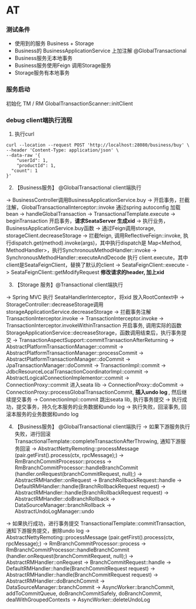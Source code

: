 # AT

### 测试条件

- 使用到的服务 Business + Storage
- Business的 BusinessApplicationService 上加注解 @GlobalTransactional
- Business服务无本地事务
- Business服务使用Feign 调用Storage服务
- Storage服务有本地事务

### 服务启动
初始化 TM / RM 
GlobalTransactionScanner::initClient

### debug client端执行流程

1. 执行curl
```
curl --location --request POST 'http://localhost:28080/business/buy' \
--header 'Content-Type: application/json' \
--data-raw '{
	"userId": 1,
	"productId": 1,
  "count": 1
}'
```

2. 【Business服务】 @GlobalTransactional client端执行 

-> BusinessController调用BusinessApplicationService.buy
-> 开启事务，拦截注解，GlobalTransactionalInterceptor::invoke 通过spring autoconfig 加载bean
-> handleGlobalTransaction
-> TransactionalTemplate.execute
-> beginTransaction 开启事务，<b>请求SeataServer 生成xid</b>
-> 执行业务，BusinessApplicationService.buy函数
-> 通过Feign调用storage, storageClient.decreaseStorage
-> 拦截feign, 调用ReflectiveFeign::invoke, 执行dispatch.get(method).invoke(args)，其中执行dispatch是 Map<Method, MethodHandler>，执行SynchronousMethodHandler::invoke
-> SynchronousMethodHandler::executeAndDecode
执行 client.execute，其中client是SeataFeignClient，替换了默认的client
-> SeataFeignClient::execute
-> SeataFeignClient::getModifyRequest <b>修改请求的header, 加上xid</b>


3. 【Storage 服务】@Transactional  client端执行 

-> Spring MVC 执行 SeataHandlerInterceptor，将xid 放入RootContext中
-> StorageController::decreaseStorage调用storageApplicationService.decreaseStorage
-> 拦截事务注解TransactionInterceptor.invoke
-> TransactionInterceptor.invoke
-> TransactionInterceptor.invokeWithinTransaction 开启事务, 调用实际的函数StorageApplicationService::decreaseStorage，函数调用结束后，执行事务提交
-> TransactionAspectSupport::commitTransactionAfterReturning
-> AbstractPlatformTransactionManager::commit
-> AbstractPlatformTransactionManager::processCommit
-> AbstractPlatformTransactionManager::doCommit
-> JpaTransactionManager::doCommit
-> TransactionImpl::commit
-> JdbcResourceLocalTransactionCoordinatorImpl::commit
-> AbstractLogicalConnectionImplementor::commit
-> ConnectionProxy::commit  进入seata lib
-> ConnectionProxy::doCommit
-> ConnectionProxy::processGlobalTransactionCommit, <b>插入undo log </b>, 然后继续提交事务
-> ConnectionImpl::commit 跳出seata lib, 执行事务提交
-> 执行成功，提交事务，持久化本服务的业务数据和undo log
-> 执行失败，回滚事务, 回滚本服务的业务数据和undo log

4. 【Business服务】 @GlobalTransactional client端执行 
-> 如果下游服务执行失败，进行回滚TransactionalTemplate::completeTransactionAfterThrowing, 通知下游服务回滚
-> AbstractNettyRemoting::processMessage (pair.getFirst().process(ctx, rpcMessage);)
-> RmBranchCommitProcessor::process
-> RmBranchCommitProcessor::handleBranchCommit (handler.onRequest(branchCommitRequest, null);)
-> AbstractRMHandler::onRequest
-> BranchRollbackRequest::handle
-> DefaultRMHandler::handle(BranchRollbackRequest request) 
-> AbstractRMHandler::handle(BranchRollbackRequest request)
-> AbstractRMHandler::doBranchRollback
-> DataSourceManager::branchRollback
-> AbstractUndoLogManager::undo

-> 如果执行成功，进行事务提交 TransactionalTemplate::commitTransaction, 通知下游服务提交，删除undo log
-> AbstractNettyRemoting::processMessage (pair.getFirst().process(ctx, rpcMessage);)
-> RmBranchCommitProcessor::process
-> RmBranchCommitProcessor::handleBranchCommit (handler.onRequest(branchCommitRequest, null);)
-> AbstractRMHandler::onRequest
-> BranchCommitRequest::handle
-> DefaultRMHandler::handle(BranchCommitRequest request)
-> AbstractRMHandler::handle(BranchCommitRequest request)
-> AbstractRMHandler::doBranchCommit
-> DataSourceManager::branchCommit
-> AsyncWorker::branchCommit, addToCommitQueue, doBranchCommitSafely, doBranchCommit, dealWithGroupedContexts
-> AsyncWorker::deleteUndoLog